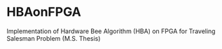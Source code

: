 # HBAonFPGA
Implementation of Hardware Bee Algorithm (HBA) on FPGA for Traveling Salesman Problem (M.S. Thesis)
